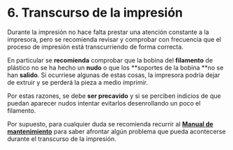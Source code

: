 # 6. Transcurso de la impresión

Durante la impresión no hace falta prestar una atención constante a la impresora, pero se recomienda revisar y comprobar con frecuencia que el proceso de impresión está transcurriendo de forma correcta.

En particular se **recomienda** comprobar que la bobina del **filamento** de plástico no se ha hecho un **nudo** o que los **soportes de la bobina **no se han **salido**. Si ocurriese algunas de estas cosas, la impresora podría dejar de extruir y se perderá la pieza a medio imprimir.

Por estas razones, se debe **ser precavido** y si se perciben indicios de que puedan aparecer nudos intentar evitarlos desenrollando un poco el filamento.

Por supuesto, para cualquier duda se recomienda recurrir al **[Manual de mantenimiento](https://asrobuc3m.gitbooks.io/impresoras-maintenance-manual-i3/content/)** para saber afrontar algún problema que pueda acontecerse durante el transcurso de la impresión.
